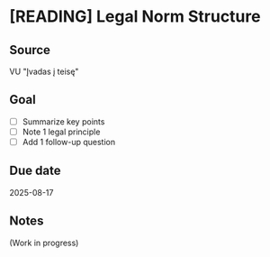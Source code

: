 # [READING] Legal Norm Structure
## Source
VU "Įvadas į teisę"

## Goal
- [ ] Summarize key points
- [ ] Note 1 legal principle
- [ ] Add 1 follow-up question

## Due date
2025-08-17

## Notes
(Work in progress)
